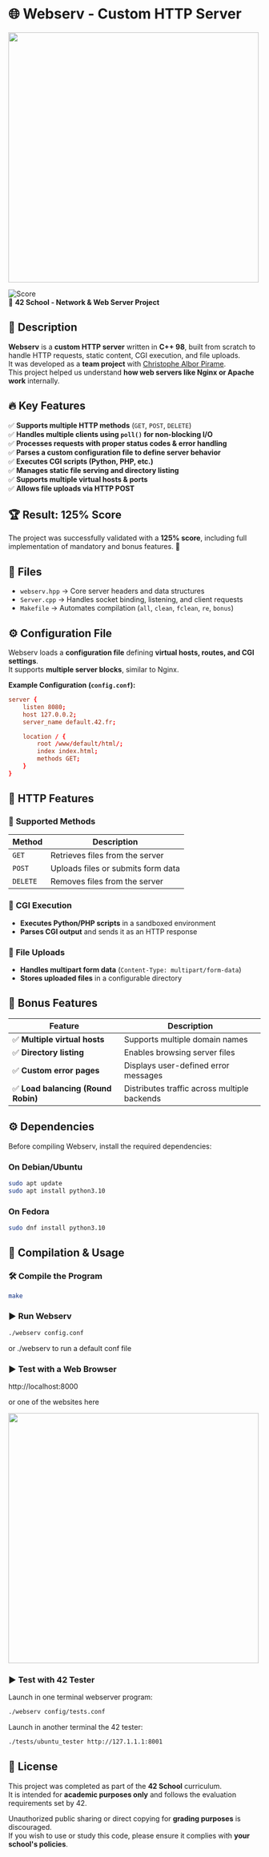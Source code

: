 # 🌐 Webserv - Custom HTTP Server

<img src="https://github.com/user-attachments/assets/6850e6ac-9dd4-4e4e-8f71-b40f5bcc73ee" width="500">

![Score](https://img.shields.io/badge/Score-125%25-brightgreen)  
📌 **42 School - Network & Web Server Project**  

## 📝 Description
**Webserv** is a **custom HTTP server** written in **C++ 98**, built from scratch to handle HTTP requests, static content, CGI execution, and file uploads.  
It was developed as a **team project** with [Christophe Albor Pirame](https://github.com/CronopioSalvaje).  
This project helped us understand **how web servers like Nginx or Apache work** internally.

## 🔥 Key Features
✅ **Supports multiple HTTP methods** (`GET`, `POST`, `DELETE`)  
✅ **Handles multiple clients using `poll()` for non-blocking I/O**  
✅ **Processes requests with proper status codes & error handling**  
✅ **Parses a custom configuration file to define server behavior**  
✅ **Executes CGI scripts (Python, PHP, etc.)**  
✅ **Manages static file serving and directory listing**  
✅ **Supports multiple virtual hosts & ports**  
✅ **Allows file uploads via HTTP POST**  

## 🏆 Result: **125% Score**
The project was successfully validated with a **125% score**, including full implementation of mandatory and bonus features. 🎉

## 📁 Files
- `webserv.hpp` → Core server headers and data structures  
- `Server.cpp` → Handles socket binding, listening, and client requests  
- `Makefile` → Automates compilation (`all`, `clean`, `fclean`, `re`, `bonus`)  

## ⚙️ **Configuration File**
Webserv loads a **configuration file** defining **virtual hosts, routes, and CGI settings**.  
It supports **multiple server blocks**, similar to Nginx.  

**Example Configuration (`config.conf`):**
```conf
server {
    listen 8080;
    host 127.0.0.2;
    server_name default.42.fr;

    location / {
        root /www/default/html/;
        index index.html;
        methods GET;
    }
}
```

## 📂 **HTTP Features**
### 🔹 **Supported Methods**
| Method | Description |
|--------|-------------|
| `GET` | Retrieves files from the server |
| `POST` | Uploads files or submits form data |
| `DELETE` | Removes files from the server |

### 🔹 **CGI Execution**
- **Executes Python/PHP scripts** in a sandboxed environment  
- **Parses CGI output** and sends it as an HTTP response  

### 🔹 **File Uploads**
- **Handles multipart form data** (`Content-Type: multipart/form-data`)  
- **Stores uploaded files** in a configurable directory  

## 🎯 **Bonus Features**
| Feature | Description |
|---------|-------------|
| ✅ **Multiple virtual hosts** | Supports multiple domain names |
| ✅ **Directory listing** | Enables browsing server files |
| ✅ **Custom error pages** | Displays user-defined error messages |
| ✅ **Load balancing (Round Robin)** | Distributes traffic across multiple backends |

## ⚙️ **Dependencies**
Before compiling Webserv, install the required dependencies:

### **On Debian/Ubuntu**
```sh
sudo apt update  
sudo apt install python3.10  
```

### **On Fedora**
```sh
sudo dnf install python3.10  
```

## 🚀 Compilation & Usage
### 🛠 **Compile the Program**
```sh
make
``` 

### ▶️ **Run Webserv**
```sh
./webserv config.conf
```

or ./webserv to run a default conf file

### ▶️ **Test with a Web Browser**
http://localhost:8000

or one of the websites here

<img src="https://github.com/user-attachments/assets/de36531f-c3c2-4068-824c-271b51edb428" width="500">

### ▶️ **Test with 42 Tester**
Launch in one terminal webserver program:
```sh
./webserv config/tests.conf
```

Launch in another terminal the 42 tester:
```sh
./tests/ubuntu_tester http://127.1.1.1:8001
```

## 📜 License

This project was completed as part of the **42 School** curriculum.  
It is intended for **academic purposes only** and follows the evaluation requirements set by 42.  

Unauthorized public sharing or direct copying for **grading purposes** is discouraged.  
If you wish to use or study this code, please ensure it complies with **your school's policies**.  

